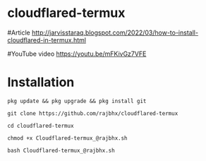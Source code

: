 # cloudflared-termux 

#Article 
http://jarvisstaraq.blogspot.com/2022/03/how-to-install-cloudflared-in-termux.html

#YouTube 
video https://youtu.be/mFKivGz7VFE

# Installation
```
pkg update && pkg upgrade && pkg install git
```
```
git clone https://github.com/rajbhx/cloudflared-termux 
```
```
cd cloudflared-termux
```
```
chmod +x Cloudflared-termux_@rajbhx.sh
```
```
bash Cloudflared-termux_@rajbhx.sh
```
